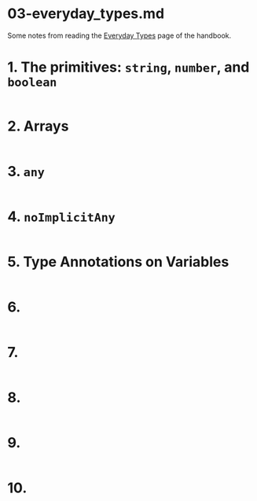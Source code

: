 
# 03-everyday_types.md

Some notes from reading the
[Everyday Types](https://www.typescriptlang.org/docs/handbook/2/everyday-types.html)
page of the handbook.

# 1. The primitives: `string`, `number`, and `boolean`

```javascript
```


# 2. Arrays

```javascript
```


# 3. `any`

```javascript
```


# 4. `noImplicitAny`

```javascript
```


# 5. Type Annotations on Variables

```javascript
```


# 6. 

```javascript
```


# 7. 

```javascript
```


# 8. 

```javascript
```


# 9. 

```javascript
```


# 10. 

```javascript
```

